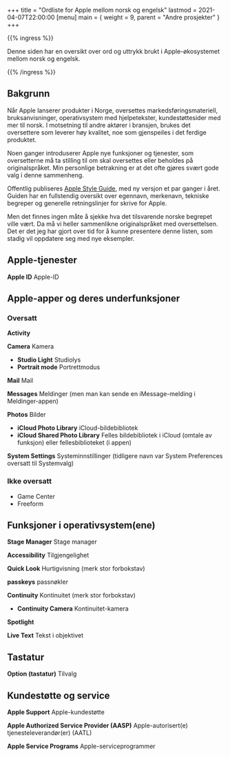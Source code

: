 +++
title = "Ordliste for Apple mellom norsk og engelsk"
lastmod = 2021-04-07T22:00:00
[menu]
main = { weight = 9, parent = "Andre prosjekter" }
+++

{{% ingress %}}

Denne siden har en oversikt over ord og uttrykk brukt i Apple-økosystemet mellom norsk
og engelsk.

{{% /ingress %}}

## Bakgrunn

Når Apple lanserer produkter i Norge, oversettes markedsføringsmateriell,
bruksanvisninger,
operativsystem med hjelpetekster, kundestøttesider med mer til norsk. I motsetning til
andre aktører i bransjen, brukes det oversettere som leverer høy kvalitet, noe som
gjenspeiles i det ferdige produktet.

Noen ganger introduserer Apple nye funksjoner og tjenester, som oversetterne må ta
stilling til om skal oversettes eller beholdes på originalspråket. Min personlige
betrakning er at det ofte gjøres svært gode valg i denne sammenheng.

Offentlig publiseres [Apple Style Guide][asg], med ny versjon et par ganger i året.
Guiden har en fullstendig oversikt over egennavn, merkenavn, tekniske begreper og
generelle retningslinjer for skrive for Apple.

Men det finnes ingen måte å sjekke hva det tilsvarende norske begrepet ville vært.
Da må vi heller sammenlikne originalspråket med oversettelsen. Det er det jeg har gjort
over tid for å kunne presentere denne listen, som stadig vil oppdatere seg med nye
eksempler.

## Apple-tjenester

**Apple ID** Apple-ID

## Apple-apper og deres underfunksjoner

### Oversatt

**Activity**

**Camera** Kamera

- **Studio Light** Studiolys
- **Portrait mode** Portrettmodus

**Mail** Mail

**Messages** Meldinger (men man kan sende en iMessage-melding i Meldinger-appen)

**Photos** Bilder
- **iCloud Photo Library** iCloud-bildebibliotek
- **iCloud Shared Photo Library** Felles bildebibliotek i iCloud (omtale av funksjon)
eller fellesbiblioteket (i appen)

**System Settings** Systeminnstillinger (tidligere navn var System Preferences oversatt
til Systemvalg)

### Ikke oversatt

- Game Center
- Freeform 

## Funksjoner i operativsystem(ene)

**Stage Manager** Stage manager

**Accessibility** Tilgjengelighet

**Quick Look** Hurtigvisning (merk stor forbokstav)

**passkeys** passnøkler

**Continuity** Kontinuitet (merk stor forbokstav)
- **Continuity Camera** Kontinuitet-kamera

**Spotlight**

**Live Text** Tekst i objektivet

## Tastatur

**Option (tastatur)** Tilvalg


## Kundestøtte og service

**Apple Support** Apple-kundestøtte

**Apple Authorized Service Provider (AASP)** Apple-autorisert(e) tjenesteleverandør(er)
(AATL)

**Apple Service Programs** Apple-serviceprogrammer














[asg]: https://support.apple.com/no-no/guide/applestyleguide/welcome/web
